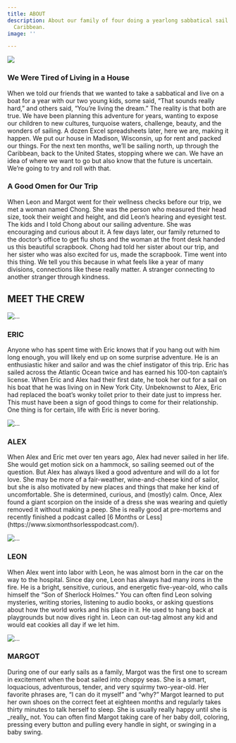 ```yaml
---
title: ABOUT
description: About our family of four doing a yearlong sabbatical sail through the
  Caribbean.
image: ''

---
```

![](/images/sv-nethermead-800px.jpg)

<h3>We Were Tired of Living in a House</h3>

When we told our friends that we wanted to take a sabbatical and live on a boat for a year with our two young kids, some said, “That sounds really hard,” and others said, “You’re living the dream.” The reality is that both are true. We have been planning this adventure for years, wanting to expose our children to new cultures, turquoise waters, challenge, beauty, and the wonders of sailing. A dozen Excel spreadsheets later, here we are, making it happen. We put our house in Madison, Wisconsin, up for rent and packed our things. For the next ten months, we’ll be sailing north, up through the Caribbean, back to the United States, stopping where we can. We have an idea of where we want to go but also know that the future is uncertain. We’re going to try and roll with that.

<h3>A Good Omen for Our Trip</h3>

When Leon and Margot went for their wellness checks before our trip, we met a woman named Chong. She was the person who measured their head size, took their weight and height, and did Leon’s hearing and eyesight test. The kids and I told Chong about our sailing adventure. She was encouraging and curious about it. A few days later, our family returned to the doctor’s office to get flu shots and the woman at the front desk handed us this beautiful scrapbook. Chong had told her sister about our trip, and her sister who was also excited for us, made the scrapbook. Time went into this thing. We tell you this because in what feels like a year of many divisions, connections like these really matter. A stranger connecting to another stranger through kindness.

<section class="section-space">
<h2 class="text-center section-space">MEET THE CREW</h2>

<div class="row"> <div class="col-sm-6"> <div class="card"> <img src="/images/eric-sailing2.webp" class="card-img-top" alt="..."> <div class="card-body"> <h3 class="card-title text-center">ERIC</h3> <p class="card-text">Anyone who has spent time with Eric knows that if you hang out with him long enough, you will likely end up on some surprise adventure. He is an enthusiastic hiker and sailor and was the chief instigator of this trip. Eric has sailed across the Atlantic Ocean twice and has earned his 100-ton captain’s license. When Eric and Alex had their first date, he took her out for a sail on his boat that he was living on in New York City. Unbeknownst to Alex, Eric had replaced the boat’s wonky toilet prior to their date just to impress her. This must have been a sign of good things to come for their relationship. One thing is for certain, life with Eric is never boring.</p> </div> </div> </div>

<div class="col-sm-6"> <div class="card"> <img src="/images/alex2.webp" class="card-img-top" alt="..."> <div class="card-body"> <h3 class="card-title text-center">ALEX</h3> <p class="card-text">When Alex and Eric met over ten years ago, Alex had never sailed in her life. She would get motion sick on a hammock, so sailing seemed out of the question. But Alex has always liked a good adventure and will do a lot for love. She may be more of a fair-weather, wine-and-cheese kind of sailor, but she is also motivated by new places and things that make her kind of uncomfortable. She is determined, curious, and (mostly) calm. Once, Alex found a giant scorpion on the inside of a dress she was wearing and quietly removed it without making a peep. She is really good at pre-mortems and recently finished a podcast called [6 Months or Less](https://www.sixmonthsorlesspodcast.com/).</p> </div> </div> </div> </div>

<div class="row">
<div class="col-sm-6">
<div class="card">
<img src="/images/pxl_20210910_211241726-portrait.jpg" class="card-img-top" alt="...">
<div class="card-body">
<h3 class="card-title text-center">LEON</h3>
<p class="card-text">When Alex went into labor with Leon, he was almost born in the car on the way to the hospital. Since day one, Leon has always had many irons in the fire. He is a bright, sensitive, curious, and energetic five-year-old, who calls himself the “Son of Sherlock Holmes.” You can often find Leon solving mysteries, writing stories, listening to audio books, or asking questions about how the world works and his place in it. He used to hang back at playgrounds but now dives right in. Leon can out-tag almost any kid and would eat cookies all day if we let him.</p>
</div>
</div>
</div>
<div class="col-sm-6">
<div class="card">
<img src="/images/margot-portrait3.webp" class="card-img-top" alt="...">
<div class="card-body">
<h3 class="card-title text-center">MARGOT</h3>
<p class="card-text">During one of our early sails as a family, Margot was the first one to scream in excitement when the boat sailed into choppy seas. She is a smart, loquacious, adventurous, tender, and very squirmy two-year-old. Her favorite phrases are, “I can do it myself” and “why?” Margot learned to put her own shoes on the correct feet at eighteen months and regularly takes thirty minutes to talk herself to sleep. She is usually really happy until she is _really_ not. You can often find Margot taking care of her baby doll, coloring, pressing every button and pulling every handle in sight, or swinging in a baby swing.</p>
</div>
</div>
</div>
</div>
</section>